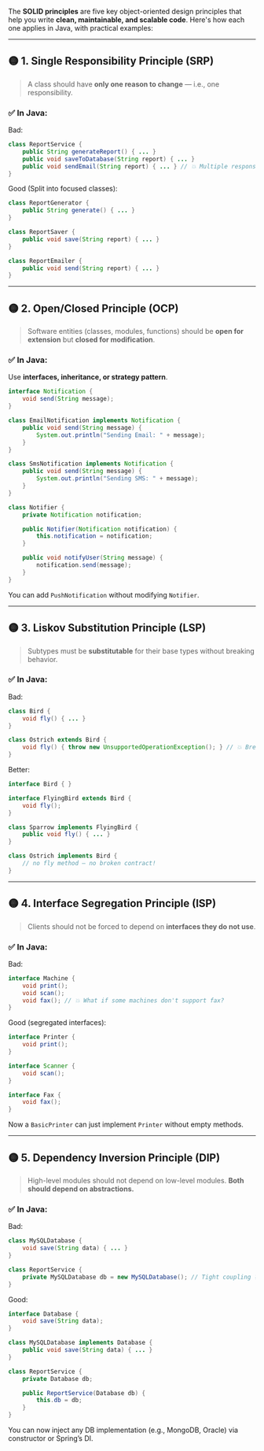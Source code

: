 The **SOLID principles** are five key object-oriented design principles that help you write **clean, maintainable, and scalable code**. Here's how each one applies in Java, with practical examples:

---

## 🟡 1. **S**ingle Responsibility Principle (SRP)

> A class should have **only one reason to change** — i.e., one responsibility.

### ✅ In Java:

Bad:

```java
class ReportService {
    public String generateReport() { ... }
    public void saveToDatabase(String report) { ... }
    public void sendEmail(String report) { ... } // 💥 Multiple responsibilities!
}
```

Good (Split into focused classes):

```java
class ReportGenerator {
    public String generate() { ... }
}

class ReportSaver {
    public void save(String report) { ... }
}

class ReportEmailer {
    public void send(String report) { ... }
}
```

---

## 🟡 2. **O**pen/Closed Principle (OCP)

> Software entities (classes, modules, functions) should be **open for extension** but **closed for modification**.

### ✅ In Java:

Use **interfaces, inheritance, or strategy pattern**.

```java
interface Notification {
    void send(String message);
}

class EmailNotification implements Notification {
    public void send(String message) {
        System.out.println("Sending Email: " + message);
    }
}

class SmsNotification implements Notification {
    public void send(String message) {
        System.out.println("Sending SMS: " + message);
    }
}

class Notifier {
    private Notification notification;

    public Notifier(Notification notification) {
        this.notification = notification;
    }

    public void notifyUser(String message) {
        notification.send(message);
    }
}
```

You can add `PushNotification` without modifying `Notifier`.

---

## 🟡 3. **L**iskov Substitution Principle (LSP)

> Subtypes must be **substitutable** for their base types without breaking behavior.

### ✅ In Java:

Bad:

```java
class Bird {
    void fly() { ... }
}

class Ostrich extends Bird {
    void fly() { throw new UnsupportedOperationException(); } // 💥 Breaks LSP!
}
```

Better:

```java
interface Bird { }

interface FlyingBird extends Bird {
    void fly();
}

class Sparrow implements FlyingBird {
    public void fly() { ... }
}

class Ostrich implements Bird {
    // no fly method – no broken contract!
}
```

---

## 🟡 4. **I**nterface Segregation Principle (ISP)

> Clients should not be forced to depend on **interfaces they do not use**.

### ✅ In Java:

Bad:

```java
interface Machine {
    void print();
    void scan();
    void fax(); // 💥 What if some machines don't support fax?
}
```

Good (segregated interfaces):

```java
interface Printer {
    void print();
}

interface Scanner {
    void scan();
}

interface Fax {
    void fax();
}
```

Now a `BasicPrinter` can just implement `Printer` without empty methods.

---

## 🟡 5. **D**ependency Inversion Principle (DIP)

> High-level modules should not depend on low-level modules. **Both should depend on abstractions.**

### ✅ In Java:

Bad:

```java
class MySQLDatabase {
    void save(String data) { ... }
}

class ReportService {
    private MySQLDatabase db = new MySQLDatabase(); // Tight coupling 💥
}
```

Good:

```java
interface Database {
    void save(String data);
}

class MySQLDatabase implements Database {
    public void save(String data) { ... }
}

class ReportService {
    private Database db;

    public ReportService(Database db) {
        this.db = db;
    }
}
```

You can now inject any DB implementation (e.g., MongoDB, Oracle) via constructor or Spring’s DI.
